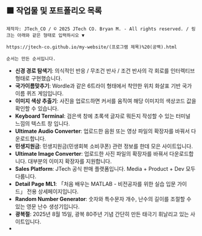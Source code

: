 ## 🟩 작업물 및 포트폴리오 목록
``
제작자: JTech_CO / © 2025 JTech CO. Bryan M. - All rights reserved. / 링크는 아래와 같은 형태로 입력하시오 ▼
``
```
https://jtech-co.github.io/my-website/(프로그램 제목)%20(공백).html
```
``
순서는 만든 순서입니다.
``
* **신경 경로 탐색기**: 의식적인 반응 / 무조건 반사 / 조건 반사의 각 회로를 인터렉티브 형태로 구현했습니다.
* **국가이름맞추기**: Wordle과 같은 6트라이 형태에서 착안한 위치 화살표 기반 국가 이름 퀴즈 게임입니다.
* **이미지 색상 추출기**: 사진을 업로드하면 커서를 움직여 해당 이미지의 색상코드 값을 확인할 수 있습니다.
* **Keyboard Terminal**: 검은색 창에 초록색 글자로 뭐든지 작성할 수 있는 터미널 느낌의 텍스트 창 입니다.
* **Ultimate Audio Converter**: 업로드한 음원 또는 영상 파일의 확장자를 바꿔서 다운로드합니다. 
* **민생지원금**: 민생지원금(민생회복 소비쿠폰) 관련 정보를 한데 모은 사이트입니다. 
* **Ultimate Image Converter**: 업로드한 사진 파일의 확장자를 바꿔서 다운로드합니다. 대부분의 이미지 확장자를 지원합니다.
* **Sales Platform**: JTech 공식 판매 플랫폼입니다. Media + Product + Dev 모두 다룹니다.
* **Detail Page ML1**: 「처음 배우는 MATLAB - 비전공자를 위한 실습 입문 가이드」 전용 상세페이지입니다.
* **Random Number Generator**: 숫자와 특수문자 개수, 난수의 길이를 조절할 수 있는 영문 난수 생성기입니다.
* **광복절**: 2025년 8월 15일, 광복 80주년 기념 간단히 만든 태극기 휘날리고 있는 사이트입니다.
* 
